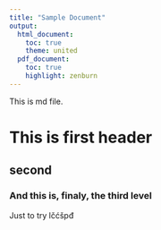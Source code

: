 ```yaml
---
title: "Sample Document"
output:
  html_document:
    toc: true
    theme: united
  pdf_document:
    toc: true
    highlight: zenburn
---
```

This is md file. 

This is first header
===============

second
----------------

### And this is, finaly, the third level

Just to try lčćšpđ